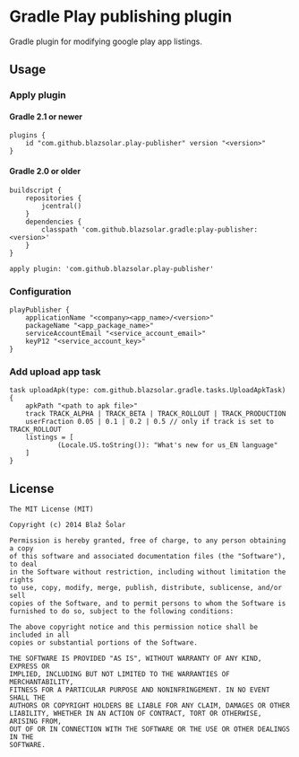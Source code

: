 # Gradle Play publishing plugin

Gradle plugin for modifying google play app listings.

## Usage

### Apply plugin

#### Gradle 2.1 or newer
    plugins {
        id "com.github.blazsolar.play-publisher" version "<version>"
    }
    
#### Gradle 2.0 or older
    buildscript {
        repositories {
            jcentral()
        }
        dependencies {
            classpath 'com.github.blazsolar.gradle:play-publisher:<version>'
        }
    }

    apply plugin: 'com.github.blazsolar.play-publisher'

### Configuration
    playPublisher {
        applicationName "<company><app_name>/<version>"
        packageName "<app_package_name>"
        serviceAccountEmail "<service_account_email>"
        keyP12 "<service_account_key>"
    }

### Add upload app task
    task uploadApk(type: com.github.blazsolar.gradle.tasks.UploadApkTask) {
        apkPath "<path to apk file>"
        track TRACK_ALPHA | TRACK_BETA | TRACK_ROLLOUT | TRACK_PRODUCTION
        userFraction 0.05 | 0.1 | 0.2 | 0.5 // only if track is set to TRACK_ROLLOUT
        listings = [
                (Locale.US.toString()): "What's new for us_EN language"
        ]
    }

## License
    
    The MIT License (MIT)
    
    Copyright (c) 2014 Blaž Šolar
    
    Permission is hereby granted, free of charge, to any person obtaining a copy
    of this software and associated documentation files (the "Software"), to deal
    in the Software without restriction, including without limitation the rights
    to use, copy, modify, merge, publish, distribute, sublicense, and/or sell
    copies of the Software, and to permit persons to whom the Software is
    furnished to do so, subject to the following conditions:
    
    The above copyright notice and this permission notice shall be included in all
    copies or substantial portions of the Software.
    
    THE SOFTWARE IS PROVIDED "AS IS", WITHOUT WARRANTY OF ANY KIND, EXPRESS OR
    IMPLIED, INCLUDING BUT NOT LIMITED TO THE WARRANTIES OF MERCHANTABILITY,
    FITNESS FOR A PARTICULAR PURPOSE AND NONINFRINGEMENT. IN NO EVENT SHALL THE
    AUTHORS OR COPYRIGHT HOLDERS BE LIABLE FOR ANY CLAIM, DAMAGES OR OTHER
    LIABILITY, WHETHER IN AN ACTION OF CONTRACT, TORT OR OTHERWISE, ARISING FROM,
    OUT OF OR IN CONNECTION WITH THE SOFTWARE OR THE USE OR OTHER DEALINGS IN THE
    SOFTWARE.